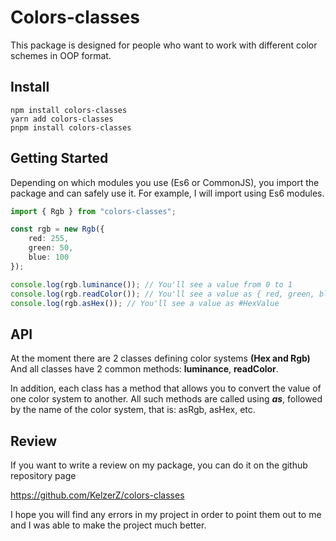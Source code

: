 # Colors-classes

This package is designed for people who want to work with different color schemes in OOP format.

## Install

```
npm install colors-classes
yarn add colors-classes
pnpm install colors-classes
```

## Getting Started

Depending on which modules you use (Es6 or CommonJS), you import the package and can safely use it.
For example, I will import using Es6 modules.

```ts
import { Rgb } from "colors-classes";

const rgb = new Rgb({
	red: 255,
	green: 50,
	blue: 100
});

console.log(rgb.luminance()); // You'll see a value from 0 to 1
console.log(rgb.readColor()); // You'll see a value as { red, green, blue }
console.log(rgb.asHex()); // You'll see a value as #HexValue
```

## API

At the moment there are 2 classes defining color systems **(Hex and Rgb)**
And all classes have 2 common methods: **luminance**, **readColor**.

In addition, each class has a method that allows you to convert the value of one color system to another.
All such methods are called using **_as_**, followed by the name of the color system, that is: asRgb, asHex, etc.

## Review

If you want to write a review on my package, you can do it on the github repository page

https://github.com/KelzerZ/colors-classes

I hope you will find any errors in my project in order to point them out to me and I was able to make the project much better.
